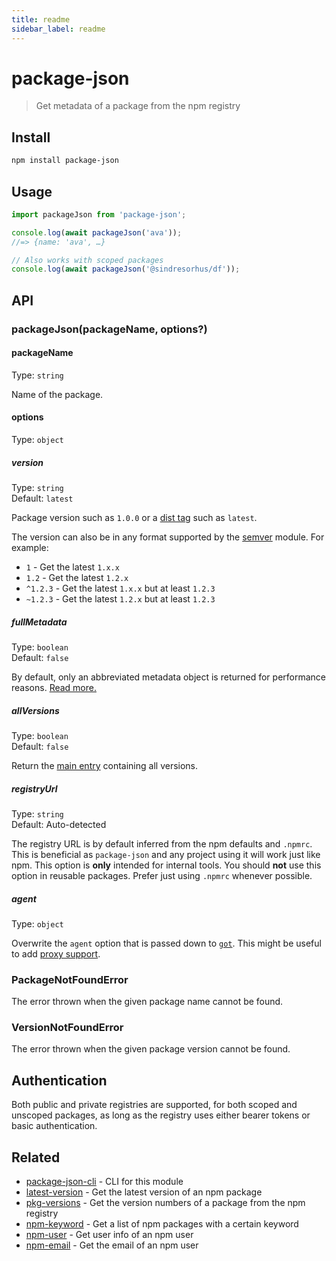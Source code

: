 ```yaml
---
title: readme
sidebar_label: readme
---
```

# package-json

> Get metadata of a package from the npm registry

## Install

```sh
npm install package-json
```

## Usage

```js
import packageJson from 'package-json';

console.log(await packageJson('ava'));
//=> {name: 'ava', …}

// Also works with scoped packages
console.log(await packageJson('@sindresorhus/df'));
```

## API

### packageJson(packageName, options?)

#### packageName

Type: `string`

Name of the package.

#### options

Type: `object`

##### version

Type: `string`\
Default: `latest`

Package version such as `1.0.0` or a [dist tag](https://docs.npmjs.com/cli/dist-tag) such as `latest`.

The version can also be in any format supported by the [semver](https://github.com/npm/node-semver) module. For example:

- `1` - Get the latest `1.x.x`
- `1.2` - Get the latest `1.2.x`
- `^1.2.3` - Get the latest `1.x.x` but at least `1.2.3`
- `~1.2.3` - Get the latest `1.2.x` but at least `1.2.3`

##### fullMetadata

Type: `boolean`\
Default: `false`

By default, only an abbreviated metadata object is returned for performance reasons. [Read more.](https://github.com/npm/registry/blob/master/docs/responses/package-metadata.md)

##### allVersions

Type: `boolean`\
Default: `false`

Return the [main entry](https://registry.npmjs.org/ava) containing all versions.

##### registryUrl

Type: `string`\
Default: Auto-detected

The registry URL is by default inferred from the npm defaults and `.npmrc`. This is beneficial as `package-json` and any project using it will work just like npm. This option is **only** intended for internal tools. You should **not** use this option in reusable packages. Prefer just using `.npmrc` whenever possible.

##### agent

Type: `object`

Overwrite the `agent` option that is passed down to [`got`](https://github.com/sindresorhus/got#agent). This might be useful to add [proxy support](https://github.com/sindresorhus/got#proxies).

### PackageNotFoundError

The error thrown when the given package name cannot be found.

### VersionNotFoundError

The error thrown when the given package version cannot be found.

## Authentication

Both public and private registries are supported, for both scoped and unscoped packages, as long as the registry uses either bearer tokens or basic authentication.

## Related

- [package-json-cli](https://github.com/sindresorhus/package-json-cli) - CLI for this module
- [latest-version](https://github.com/sindresorhus/latest-version) - Get the latest version of an npm package
- [pkg-versions](https://github.com/sindresorhus/pkg-versions) - Get the version numbers of a package from the npm registry
- [npm-keyword](https://github.com/sindresorhus/npm-keyword) - Get a list of npm packages with a certain keyword
- [npm-user](https://github.com/sindresorhus/npm-user) - Get user info of an npm user
- [npm-email](https://github.com/sindresorhus/npm-email) - Get the email of an npm user

